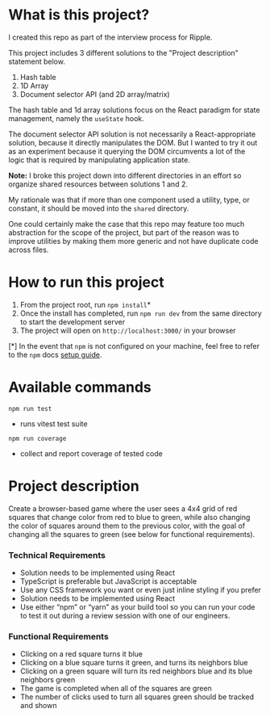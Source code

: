 # What is this project?

I created this repo as part of the interview process for Ripple.

This project includes 3 different solutions to the "Project description" statement below.

1. Hash table
2. 1D Array
3. Document selector API (and 2D array/matrix)

The hash table and 1d array solutions focus on the React paradigm for state management, namely the `useState` hook.

The document selector API solution is not necessarily a React-appropriate solution, because it directly manipulates the DOM. But I wanted to try it out as an experiment because it querying the DOM circumvents a lot of the logic that is required by manipulating application state.

**Note:** I broke this project down into different directories in an effort so organize shared resources between solutions 1 and 2.

My rationale was that if more than one component used a utility, type, or constant, it should be moved into the `shared` directory.

One could certainly make the case that this repo may feature too much abstraction for the scope of the project, but part of the reason was to improve utilities by making them more generic and not have duplicate code across files.

# How to run this project

1. From the project root, run `npm install`\*
2. Once the install has completed, run `npm run dev` from the same directory to start the development server
3. The project will open on `http://localhost:3000/` in your browser

[*] In the event that `npm` is not configured on your machine, feel free to refer to the `npm` docs [setup guide](https://docs.npmjs.com/cli/v8/configuring-npm/install).

# Available commands

`npm run test`

- runs vitest test suite

`npm run coverage`

- collect and report coverage of tested code

# Project description

Create a browser-based game where the user sees a 4x4 grid of red squares that change color from red to blue to green, while also changing the color of squares around them to the previous color, with the goal of changing all the squares to green (see below for functional requirements).

### Technical Requirements

- Solution needs to be implemented using React
- TypeScript is preferable but JavaScript is acceptable
- Use any CSS framework you want or even just inline styling if you prefer
- Solution needs to be implemented using React
- Use either “npm” or “yarn” as your build tool so you can run your code to test it out during a review session with one of our engineers.

### Functional Requirements

- Clicking on a red square turns it blue
- Clicking on a blue square turns it green, and turns its neighbors blue
- Clicking on a green square will turn its red neighbors blue and its blue neighbors green
- The game is completed when all of the squares are green
- The number of clicks used to turn all squares green should be tracked and shown
